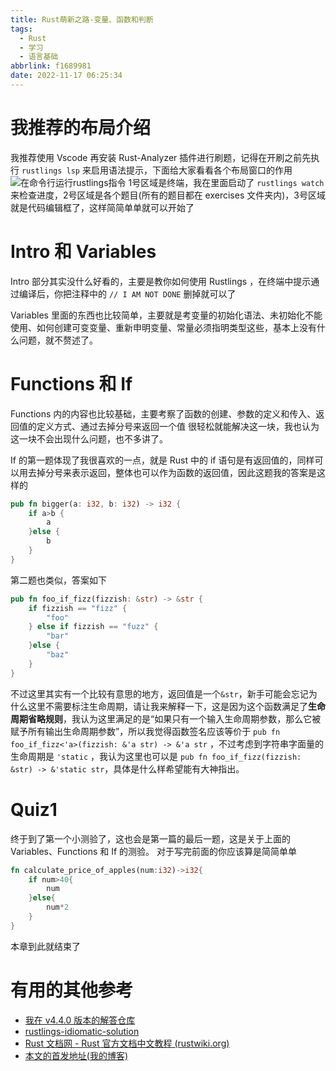 ```yaml
---
title: Rust萌新之路-变量、函数和判断
tags:
  - Rust
  - 学习
  - 语言基础
abbrlink: f1689981
date: 2022-11-17 06:25:34
---
```

# 我推荐的布局介绍

我推荐使用 Vscode 再安装 Rust-Analyzer 插件进行刷题，记得在开刷之前先执行 `rustlings lsp` 来启用语法提示，下面给大家看看各个布局窗口的作用
![在命令行运行rustlings指令](1.png)
1号区域是终端，我在里面启动了 `rustlings watch` 来检查进度，2号区域是各个题目(所有的题目都在 exercises 文件夹内)，3号区域就是代码编辑框了，这样简简单单就可以开始了

# Intro 和 Variables

Intro 部分其实没什么好看的，主要是教你如何使用 Rustlings ，在终端中提示通过编译后，你把注释中的 `// I AM NOT DONE` 删掉就可以了

Variables 里面的东西也比较简单，主要就是考变量的初始化语法、未初始化不能使用、如何创建可变变量、重新申明变量、常量必须指明类型这些，基本上没有什么问题，就不赘述了。

# Functions 和 If

Functions 内的内容也比较基础，主要考察了函数的创建、参数的定义和传入、返回值的定义方式、通过去掉分号来返回一个值
很轻松就能解决这一块，我也认为这一块不会出现什么问题，也不多讲了。

If 的第一题体现了我很喜欢的一点，就是 Rust 中的 if 语句是有返回值的，同样可以用去掉分号来表示返回，整体也可以作为函数的返回值，因此这题我的答案是这样的

```Rust
pub fn bigger(a: i32, b: i32) -> i32 {
    if a>b {
        a
    }else {
        b
    }
}
```

第二题也类似，答案如下

```Rust
pub fn foo_if_fizz(fizzish: &str) -> &str {
    if fizzish == "fizz" {
        "foo"
    } else if fizzish == "fuzz" {
        "bar"
    }else {
        "baz"
    }
}
```

不过这里其实有一个比较有意思的地方，返回值是一个`&str`，新手可能会忘记为什么这里不需要标注生命周期，请让我来解释一下，这是因为这个函数满足了**生命周期省略规则**，我认为这里满足的是“如果只有一个输入生命周期参数，那么它被赋予所有输出生命周期参数”，所以我觉得函数签名应该等价于 `pub fn foo_if_fizz<'a>(fizzish: &'a str) -> &'a str` ，不过考虑到字符串字面量的生命周期是 `'static` ，我认为这里也可以是 `pub fn foo_if_fizz(fizzish: &str) -> &'static str`，具体是什么样希望能有大神指出。

# Quiz1

终于到了第一个小测验了，这也会是第一篇的最后一题，这是关于上面的 Variables、Functions 和 If 的测验。
对于写完前面的你应该算是简简单单

```Rust
fn calculate_price_of_apples(num:i32)->i32{
    if num>40{
        num
    }else{
        num*2
    }
}
```

本章到此就结束了

# 有用的其他参考

- [我在 v4.4.0 版本的解答仓库](https://github.com/mcthesw/my-rustlings-solution)
- [rustlings-idiomatic-solution](https://github.com/alexxroche/rustlings-idiomatic-solutions)
- [Rust 文档网 - Rust 官方文档中文教程 (rustwiki.org)](https://rustwiki.org/)
- [本文的首发地址(我的博客)](https://blog.sworld.club)
